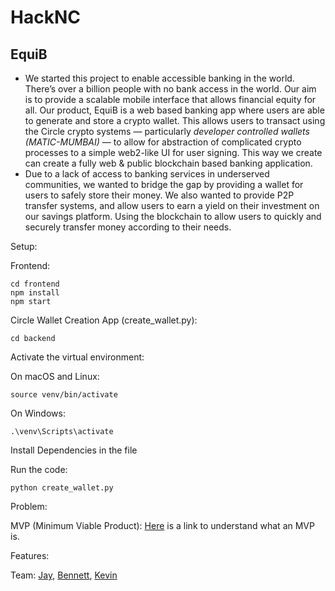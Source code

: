 # HackNC

## EquiB
- We started this project to enable accessible banking in the world. There’s over a billion people with no bank access in the world. Our aim is to provide a scalable mobile interface that allows financial equity for all. Our product, EquiB is a web based banking app where users are able to generate and store a crypto wallet. This allows users to transact using the Circle crypto systems — particularly *developer controlled wallets (MATIC-MUMBAI)* — to allow for abstraction of complicated crypto processes to a simple web2-like UI for user signing. This way we create can create a fully web & public blockchain based banking application.
- Due to a lack of access to banking services in underserved communities, we wanted to bridge the gap by providing a wallet for users to safely store their money. We also wanted to provide P2P transfer systems, and allow users to earn a yield on their investment on our savings platform. Using the blockchain to allow users to quickly and securely transfer money according to their needs.

Setup:

Frontend:
```
cd frontend
npm install
npm start
```

Circle Wallet Creation App (create_wallet.py):
```
cd backend
```
Activate the virtual environment:

On macOS and Linux:
```
source venv/bin/activate
```
On Windows:
```
.\venv\Scripts\activate
```
Install Dependencies in the file

Run the code:
```
python create_wallet.py
```

Problem:

MVP (Minimum Viable Product):
[Here](https://en.wikipedia.org/wiki/Minimum_viable_product) is a link to understand what an MVP is.

Features:

Team: [Jay](https://github.com/jaykomarraju/), [Bennett](https://github.com/bennettzug), [Kevin](https://github.com/bobby-cmd/)
